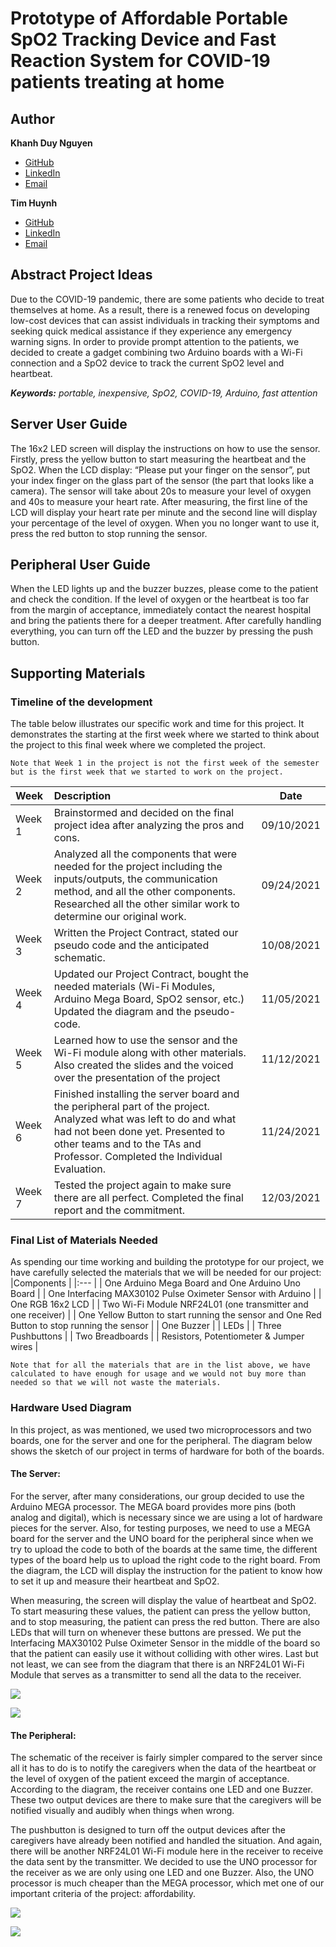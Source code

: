 # Prototype of Affordable Portable SpO2 Tracking Device and Fast Reaction System for COVID-19 patients treating at home
## Author
**Khanh Duy Nguyen**

- [GitHub](https://github.com/duynguyen2001 "GitHub")
- [LinkedIn](https://www.linkedin.com/in/ianduynguyen/ "LinkedIn")
- [Email](mailto:kduyng71@gmail.com?subject=Hi% "Email")

**Tim Huynh**

- [GitHub](https://github.com/khuynh22 "GitHub")
- [LinkedIn](https://www.linkedin.com/in/t-huynhuic/ "LinkedIn")
- [Email](mailto:khuynh22@uic.edu?subject=Hi% "Email")

## Abstract Project Ideas

Due to the COVID-19 pandemic, there are some patients who decide to treat themselves at home. As a result, there is a renewed focus on developing low-cost devices that can assist individuals in tracking their symptoms and seeking quick medical assistance if they experience any emergency warning signs. In order to provide prompt attention to the patients, we decided to create a gadget combining two Arduino boards with a Wi-Fi connection and a SpO2 device to track the current SpO2 level and heartbeat.

***Keywords:** portable, inexpensive, SpO2, COVID-19, Arduino, fast attention*

## Server User Guide

The 16x2 LED screen will display the instructions on how to use the sensor. Firstly, press the yellow button to start measuring the heartbeat and the SpO2. When the LCD display: “Please put your finger on the sensor”, put your index finger on the glass part of the sensor (the part that looks like a camera). The sensor will take about 20s to measure your level of oxygen and 40s to measure your heart rate. After measuring, the first line of the LCD will display your heart rate per minute and the second line will display your percentage of the level of oxygen. When you no longer want to use it, press the red button to stop running the sensor.

## Peripheral User Guide

When the LED lights up and the buzzer buzzes, please come to the patient and check the condition. If the level of oxygen or the heartbeat is too far from the margin of acceptance, immediately contact the nearest hospital and bring the patients there for a deeper treatment. After carefully handling everything, you can turn off the LED and the buzzer by pressing the push button.

## Supporting Materials

### Timeline of the development

The table below illustrates our specific work and time for this project. It demonstrates the starting at the first week where we started to think about the project to this final week where we completed the project. 

    Note that Week 1 in the project is not the first week of the semester but is the first week that we started to work on the project.

|Week |Description|Date|
|:--- |:---- |:----:|
|Week 1|Brainstormed and decided on the final project idea after analyzing the pros and cons.|09/10/2021|
|Week 2|Analyzed all the components that were needed for the project including the inputs/outputs, the communication method, and all the other components. Researched all the other similar work to determine our original work.|09/24/2021|
|Week 3|Written the Project Contract, stated our pseudo code and the anticipated schematic.|10/08/2021|
|Week 4| Updated our Project Contract, bought the needed materials (Wi-Fi Modules, Arduino Mega Board, SpO2 sensor, etc.) Updated the diagram and the pseudo-code.|11/05/2021|
|Week 5|Learned how to use the sensor and the Wi-Fi module along with other materials. Also created the slides and the voiced over the presentation of the project|11/12/2021|
| Week 6 | Finished installing the server board and the peripheral part of the project. Analyzed what was left to do and what had not been done yet. Presented to other teams and to the TAs and Professor. Completed the Individual Evaluation. | 11/24/2021 |
| Week 7 | Tested the project again to make sure there are all perfect. Completed the final report and the commitment. | 12/03/2021 |

### Final List of Materials Needed

As spending our time working and building the prototype for our project, we have carefully selected the materials that we will be needed for our project:
|Components |
|:--- |
| One Arduino Mega Board and One Arduino Uno Board |
| One Interfacing MAX30102 Pulse Oximeter Sensor with Arduino |
| One RGB 16x2 LCD |
| Two Wi-Fi Module NRF24L01 (one transmitter and one receiver) |
| One Yellow Button to start running the sensor and One Red Button to stop running the sensor |
| One Buzzer |
| LEDs |
| Three Pushbuttons |
| Two Breadboards |
| Resistors, Potentiometer & Jumper wires |

	Note that for all the materials that are in the list above, we have calculated to have enough for usage and we would not buy more than needed so that we will not waste the materials.

### Hardware Used Diagram

In this project, as was mentioned, we used two microprocessors and two boards, one for the server and one for the peripheral. The diagram below shows the sketch of our project in terms of hardware for both of the boards.

#### **The Server:**

For the server, after many considerations, our group decided to use the Arduino MEGA processor. The MEGA board provides more pins (both analog and digital), which is necessary since we are using a lot of hardware pieces for the server. Also, for testing purposes, we need to use a MEGA board for the server and the UNO board for the peripheral since when we try to upload the code to both of the boards at the same time, the different types of the board help us to upload the right code to the right board. From the diagram, the LCD will display the instruction for the patient to know how to set it up and measure their heartbeat and SpO2. 

When measuring, the screen will display the value of heartbeat and SpO2. To start measuring these values, the patient can press the yellow button, and to stop measuring, the patient can press the red button. There are also LEDs that will turn on whenever these buttons are pressed. We put the Interfacing MAX30102 Pulse Oximeter Sensor in the middle of the board so that the patient can easily use it without colliding with other wires. Last but not least, we can see from the diagram that there is an NRF24L01 Wi-Fi Module that serves as a transmitter to send all the data to the receiver. 

![](breadboards/Transmitter_bb.png?raw=true)

![](schematics/Transmitter_schem.png?raw=true)

#### **The Peripheral:**

The schematic of the receiver is fairly simpler compared to the server since all it has to do is to notify the caregivers when the data of the heartbeat or the level of oxygen of the patient exceed the margin of acceptance. According to the diagram, the receiver contains one LED and one Buzzer. These two output devices are there to make sure that the caregivers will be notified visually and audibly when things when wrong. 

The pushbutton is designed to turn off the output devices after the caregivers have already been notified and handled the situation. And again, there will be another NRF24L01 Wi-Fi module here in the receiver to receive the data sent by the transmitter. We decided to use the UNO processor for the receiver as we are only using one LED and one Buzzer. Also, the UNO processor is much cheaper than the MEGA processor, which met one of our important criteria of the project: affordability. 


![](breadboards/Receiver_bb.png?raw=true)

![](schematics/Receiver_schem.png?raw=true)